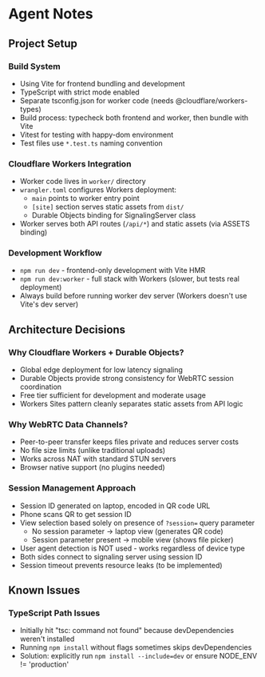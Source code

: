 # Agent Notes

## Project Setup

### Build System
- Using Vite for frontend bundling and development
- TypeScript with strict mode enabled
- Separate tsconfig.json for worker code (needs @cloudflare/workers-types)
- Build process: typecheck both frontend and worker, then bundle with Vite
- Vitest for testing with happy-dom environment
- Test files use `*.test.ts` naming convention

### Cloudflare Workers Integration
- Worker code lives in `worker/` directory
- `wrangler.toml` configures Workers deployment:
  - `main` points to worker entry point
  - `[site]` section serves static assets from `dist/`
  - Durable Objects binding for SignalingServer class
- Worker serves both API routes (`/api/*`) and static assets (via ASSETS binding)

### Development Workflow
- `npm run dev` - frontend-only development with Vite HMR
- `npm run dev:worker` - full stack with Workers (slower, but tests real deployment)
- Always build before running worker dev server (Workers doesn't use Vite's dev server)

## Architecture Decisions

### Why Cloudflare Workers + Durable Objects?
- Global edge deployment for low latency signaling
- Durable Objects provide strong consistency for WebRTC session coordination
- Free tier sufficient for development and moderate usage
- Workers Sites pattern cleanly separates static assets from API logic

### Why WebRTC Data Channels?
- Peer-to-peer transfer keeps files private and reduces server costs
- No file size limits (unlike traditional uploads)
- Works across NAT with standard STUN servers
- Browser native support (no plugins needed)

### Session Management Approach
- Session ID generated on laptop, encoded in QR code URL
- Phone scans QR to get session ID
- View selection based solely on presence of `?session=` query parameter
  - No session parameter → laptop view (generates QR code)
  - Session parameter present → mobile view (shows file picker)
- User agent detection is NOT used - works regardless of device type
- Both sides connect to signaling server using session ID
- Session timeout prevents resource leaks (to be implemented)

## Known Issues

### TypeScript Path Issues
- Initially hit "tsc: command not found" because devDependencies weren't installed
- Running `npm install` without flags sometimes skips devDependencies
- Solution: explicitly run `npm install --include=dev` or ensure NODE_ENV != 'production'
